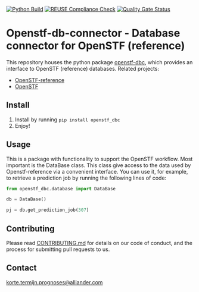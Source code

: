 <!--
SPDX-FileCopyrightText: 2021 2017-2021 Alliander N.V. <korte.termijn.prognoses@alliander.com>

SPDX-License-Identifier: MPL-2.0
-->
[![Python Build](https://github.com/alliander-opensource/openstf-db-connector/actions/workflows/python-build.yaml/badge.svg?branch=master)](https://github.com/alliander-opensource/openstf-db-connector/actions/workflows/python-build.yaml)
[![REUSE Compliance Check](https://github.com/alliander-opensource/openstf-db-connector/actions/workflows/reuse-compliance.yml/badge.svg?branch=master)](https://github.com/alliander-opensource/openstf-db-connector/actions/workflows/reuse-compliance.yml)
[![Quality Gate Status](https://sonarcloud.io/api/project_badges/measure?project=alliander-opensource_openstf-db-connector&metric=alert_status)](https://sonarcloud.io/dashboard?id=alliander-opensource_openstf-db-connector)


# Openstf-db-connector - Database connector for OpenSTF (reference)
This repository houses the python package [openstf-dbc](https://pypi.org/project/openstf-dbc/), which provides an interface to OpenSTF (reference) databases. 
Related projects:
- [OpenSTF-reference](https://github.com/alliander-opensource/openstf-reference)
- [OpenSTF](https://github.com/alliander-opensource/short-term-forecasting)


## Install

1. Install by running `pip install openstf_dbc`
2. Enjoy!

## Usage

This is a package with functionality to support the OpenSTF workflow. Most important is the DataBase class.
This class give access to the data used by Openstf-reference via a convenient interface. You can use it, for example, to retrieve a prediction job by running the following lines of code:

```python
from openstf_dbc.database import DataBase

db = DataBase()

pj = db.get_prediction_job(307)
```

## Contributing

Please read [CONTRIBUTING.md](CONTRIBUTING.md) for details on our code of conduct, and the process for submitting pull requests to us.

## Contact

korte.termijn.prognoses@alliander.com
